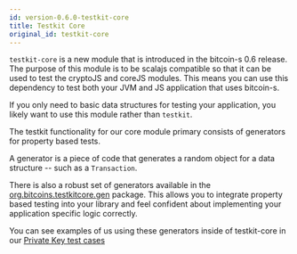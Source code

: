 ```yaml
---
id: version-0.6.0-testkit-core
title: Testkit Core
original_id: testkit-core
---
```


`testkit-core` is a new module that is introduced in the bitcoin-s 0.6 release.
The purpose of this module is to be scalajs compatible so that it can be used
to test the cryptoJS and coreJS modules. This means you can use this dependency
to test both your JVM and JS application that uses bitcoin-s.

If you only need to basic data structures for testing your application, you likely want
to use this module rather than `testkit`.

The testkit functionality for our core module primary consists of generators for property based tests.

A generator is a piece of code that generates a random object for a data structure -- such as a `Transaction`.

There is also a robust set of generators available in the [org.bitcoins.testkitcore.gen](../../testkit-core/src/main/scala/org/bitcoins/testkitcore/gen) package.
This allows you to integrate property based testing into your library and feel confident about implementing your application specific logic correctly.

You can see examples of us using these generators inside of testkit-core in our [Private Key test cases](../../crypto-test/src/test/scala/org/bitcoins/crypto/ECPrivateKeyTest.scala)